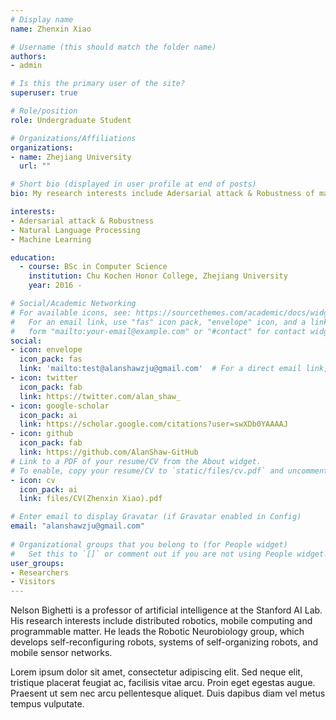 ```yaml
---
# Display name
name: Zhenxin Xiao

# Username (this should match the folder name)
authors:
- admin

# Is this the primary user of the site?
superuser: true

# Role/position
role: Undergraduate Student

# Organizations/Affiliations
organizations:
- name: Zhejiang University
  url: ""

# Short bio (displayed in user profile at end of posts)
bio: My research interests include Adersarial attack & Robustness of machine learning models and natural language processing.

interests:
- Adersarial attack & Robustness
- Natural Language Processing
- Machine Learning

education:
  - course: BSc in Computer Science
    institution: Chu Kochen Honor College, Zhejiang University
    year: 2016 - 

# Social/Academic Networking
# For available icons, see: https://sourcethemes.com/academic/docs/widgets/#icons
#   For an email link, use "fas" icon pack, "envelope" icon, and a link in the
#   form "mailto:your-email@example.com" or "#contact" for contact widget.
social:
- icon: envelope
  icon_pack: fas
  link: 'mailto:test@alanshawzju@gmail.com'  # For a direct email link, use "mailto:test@example.org".
- icon: twitter
  icon_pack: fab
  link: https://twitter.com/alan_shaw_
- icon: google-scholar
  icon_pack: ai
  link: https://scholar.google.com/citations?user=swXDb0YAAAAJ
- icon: github
  icon_pack: fab
  link: https://github.com/AlanShaw-GitHub
# Link to a PDF of your resume/CV from the About widget.
# To enable, copy your resume/CV to `static/files/cv.pdf` and uncomment the lines below.  
- icon: cv
  icon_pack: ai
  link: files/CV(Zhenxin Xiao).pdf

# Enter email to display Gravatar (if Gravatar enabled in Config)
email: "alanshawzju@gmail.com"
  
# Organizational groups that you belong to (for People widget)
#   Set this to `[]` or comment out if you are not using People widget.  
user_groups:
- Researchers
- Visitors
---
```


Nelson Bighetti is a professor of artificial intelligence at the Stanford AI Lab. His research interests include distributed robotics, mobile computing and programmable matter. He leads the Robotic Neurobiology group, which develops self-reconfiguring robots, systems of self-organizing robots, and mobile sensor networks.

Lorem ipsum dolor sit amet, consectetur adipiscing elit. Sed neque elit, tristique placerat feugiat ac, facilisis vitae arcu. Proin eget egestas augue. Praesent ut sem nec arcu pellentesque aliquet. Duis dapibus diam vel metus tempus vulputate. 
